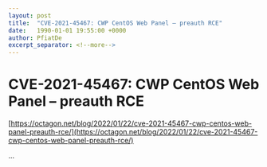 ```yaml
---
layout: post
title:  "CVE-2021-45467: CWP CentOS Web Panel – preauth RCE"
date:   1990-01-01 19:55:00 +0000
author: PfiatDe
excerpt_separator: <!--more-->
---
```


# CVE-2021-45467: CWP CentOS Web Panel – preauth RCE

[https://octagon.net/blog/2022/01/22/cve-2021-45467-cwp-centos-web-panel-preauth-rce/](https://octagon.net/blog/2022/01/22/cve-2021-45467-cwp-centos-web-panel-preauth-rce/)

...
<!--more-->
